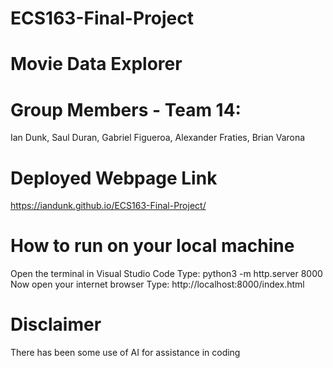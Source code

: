 # ECS163-Final-Project
# Movie Data Explorer

# Group Members - Team 14:
Ian Dunk,
Saul Duran,
Gabriel Figueroa,
Alexander Fraties,
Brian Varona

# Deployed Webpage Link
https://iandunk.github.io/ECS163-Final-Project/

# How to run on your local machine
Open the terminal in Visual Studio Code
Type: python3 -m http.server 8000
Now open your internet browser
Type: http://localhost:8000/index.html

# Disclaimer
There has been some use of AI for assistance in coding